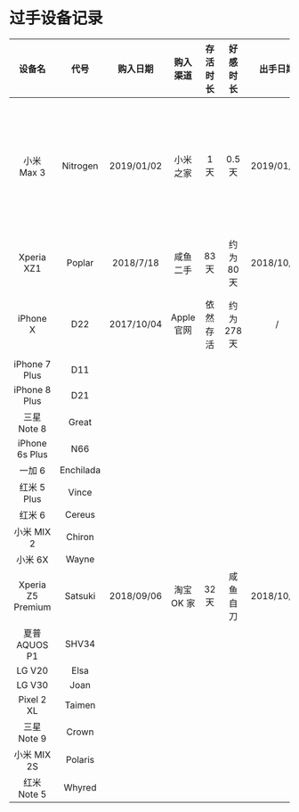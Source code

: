 # 过手设备记录

设备名 | 代号 | 购入日期 | 购入渠道 | 存活时长 | 好感时长 | 出手日期 | 出手方式 | 评价
:----: | :----: | :----: | :----: | :----: | :----: | :----: | :----: | :----: 
小米 Max 3 | Nitrogen | 2019/01/02 | 小米之家 | 1 天 | 0.5 天 | 2019/01/03 | 谎称给丈母娘买新手机 | 吹爆
Xperia XZ1 | Poplar | 2018/7/18 | 咸鱼二手 | 83 天 | 约为 80 天 | 2018/10/09 | 咸鱼自刀 | 让我无欲无求啊
iPhone X | D22 | 2017/10/04 | Apple 官网 | 依然存活 | 约为 278 天 | / | / | iPhone X 的 OLED 是最好的
iPhone 7 Plus| D11 | | | | | |
iPhone 8 Plus| D21 | | | | | |
三星 Note 8 | Great | | | | | |
iPhone 6s Plus | N66 | | | | | |
一加 6 | Enchilada | | | | | |
红米 5 Plus | Vince | | | | | |
红米 6 | Cereus | | | | | |
小米 MIX 2 | Chiron | | | | | |
小米 6X | Wayne | | | | | |
Xperia Z5 Premium | Satsuki | 2018/09/06 | 淘宝 OK 家 | 32 天 | 咸鱼自刀 | 2018/10/08 | |
夏普 AQUOS P1 | SHV34 | | | | | |
LG V20 | Elsa | | | | | |
LG V30 | Joan | | | | | |
Pixel 2 XL | Taimen | | | | | |
三星 Note 9 | Crown | | | | | |
小米 MIX 2S | Polaris | | | | | |
红米 Note 5 | Whyred | | | | | |
